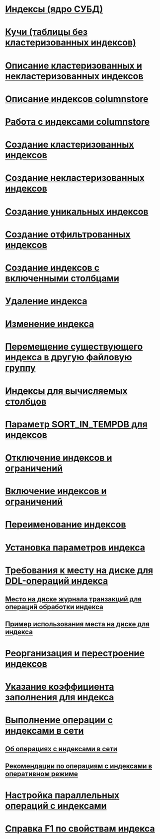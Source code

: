 # [Индексы (ядро СУБД)](indexes.md)
# [Кучи (таблицы без кластеризованных индексов)](heaps-tables-without-clustered-indexes.md)
# [Описание кластеризованных и некластеризованных индексов](clustered-and-nonclustered-indexes-described.md)
# [Описание индексов columnstore](columnstore-indexes-described.md)
# [Работа с индексами columnstore](dbengine-columnstore-indexes.md)
# [Создание кластеризованных индексов](create-clustered-indexes.md)
# [Создание некластеризованных индексов](create-nonclustered-indexes.md)
# [Создание уникальных индексов](create-unique-indexes.md)
# [Создание отфильтрованных индексов](create-filtered-indexes.md)
# [Создание индексов с включенными столбцами](create-indexes-with-included-columns.md)
# [Удаление индекса](delete-an-index.md)
# [Изменение индекса](modify-an-index.md)
# [Перемещение существующего индекса в другую файловую группу](move-an-existing-index-to-a-different-filegroup.md)
# [Индексы для вычисляемых столбцов](indexes-on-computed-columns.md)
# [Параметр SORT_IN_TEMPDB для индексов](sort-in-tempdb-option-for-indexes.md)
# [Отключение индексов и ограничений](disable-indexes-and-constraints.md)
# [Включение индексов и ограничений](enable-indexes-and-constraints.md)
# [Переименование индексов](rename-indexes.md)
# [Установка параметров индекса](set-index-options.md)
# [Требования к месту на диске для DDL-операций индекса](disk-space-requirements-for-index-ddl-operations.md)
## [Место на диске журнала транзакций для операций обработки индекса](transaction-log-disk-space-for-index-operations.md)
## [Пример использования места на диске для индекса](index-disk-space-example.md)
# [Реорганизация и перестроение индексов](reorganize-and-rebuild-indexes.md)
# [Указание коэффициента заполнения для индекса](specify-fill-factor-for-an-index.md)
# [Выполнение операции с индексами в сети](perform-index-operations-online.md)
## [Об операциях с индексами в сети](how-online-index-operations-work.md)
## [Рекомендации по операциям с индексами в оперативном режиме](guidelines-for-online-index-operations.md)
# [Настройка параллельных операций с индексами](configure-parallel-index-operations.md)
# [Справка F1 по свойствам индекса](index-properties-f1-help.md)
